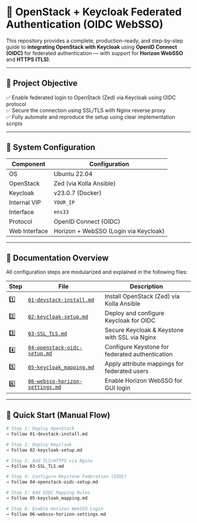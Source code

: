 # 🔐 OpenStack + Keycloak Federated Authentication (OIDC WebSSO)

This repository provides a complete, production-ready, and step-by-step guide to **integrating OpenStack with Keycloak** using **OpenID Connect (OIDC)** for federated authentication — with support for **Horizon WebSSO** and **HTTPS (TLS)**.

---

## 📌 Project Objective

✅ Enable federated login to OpenStack (Zed) via Keycloak using OIDC protocol  
✅ Secure the connection using SSL/TLS with Nginx reverse proxy  
✅ Fully automate and reproduce the setup using clear implementation scripts  

---

## 🧱 System Configuration

| Component       | Configuration                   |
|----------------|----------------------------------|
| OS             | Ubuntu 22.04                     |
| OpenStack      | Zed (via Kolla Ansible)          |
| Keycloak       | v23.0.7 (Docker)                 |
| Internal VIP   | `YOUR_IP`                 |
| Interface      | `ens33`                          |
| Protocol       | OpenID Connect (OIDC)            |
| Web Interface  | Horizon + WebSSO (Login via Keycloak) |

---

## 📂 Documentation Overview

All configuration steps are modularized and explained in the following files:

| Step | File | Description |
|------|------|-------------|
| 1️⃣ | [`01-devstack-install.md`](./docs/01-devstack-install.md) | Install OpenStack (Zed) via Kolla Ansible |
| 2️⃣ | [`02-keycloak-setup.md`](./docs/02-keycloak-setup.md) | Deploy and configure Keycloak for OIDC |
| 3️⃣ | [`03-SSL_TLS.md`](./docs/03-SSL_TLS.md) | Secure Keycloak & Keystone with SSL via Nginx |
| 4️⃣ | [`04-openstack-oidc-setup.md`](./docs/04-openstack-oidc-setup.md) | Configure Keystone for federated authentication |
| 5️⃣ | [`05-keycloak_mapping.md`](./docs/05-keycloak_mapping.md) | Apply attribute mappings for federated users |
| 6️⃣ | [`06-websso-horizon-settings.md`](./docs/06-websso-horizon-settings.md) | Enable Horizon WebSSO for GUI login |

---

## 🚀 Quick Start (Manual Flow)

```bash
# Step 1: Deploy OpenStack
→ Follow 01-devstack-install.md

# Step 2: Deploy Keycloak
→ Follow 02-keycloak-setup.md

# Step 3: Add TLS/HTTPS via Nginx
→ Follow 03-SSL_TLS.md

# Step 4: Configure Keystone Federation (OIDC)
→ Follow 04-openstack-oidc-setup.md

# Step 5: Add OIDC Mapping Rules
→ Follow 05-keycloak_mapping.md

# Step 6: Enable Horizon WebSSO Login
→ Follow 06-websso-horizon-settings.md
